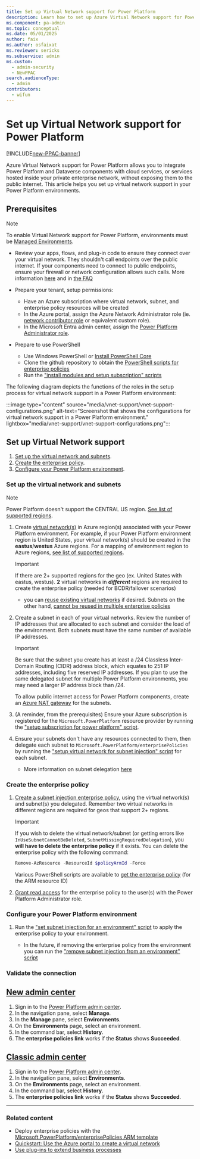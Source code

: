 ```yaml
---
title: Set up Virtual Network support for Power Platform
description: Learn how to set up Azure Virtual Network support for Power Platform.
ms.component: pa-admin
ms.topic: conceptual
ms.date: 05/01/2025
author: faix 
ms.author: osfaixat 
ms.reviewer: sericks
ms.subservice: admin
ms.custom: 
  - admin-security
  - NewPPAC
search.audienceType: 
  - admin
contributors:
  - wifun
---
```

 
# Set up Virtual Network support for Power Platform

[!INCLUDE[new-PPAC-banner](~/includes/new-PPAC-banner.md)]

Azure Virtual Network support for Power Platform allows you to integrate Power Platform and Dataverse components with cloud services, or services hosted inside your private enterprise network, without exposing them to the public internet. This article helps you set up virtual network support in your Power Platform environments.

## Prerequisites

> [!NOTE]
> To enable Virtual Network support for Power Platform, environments must be [Managed Environments](managed-environment-overview.md).

- Review your apps, flows, and plug-in code to ensure they connect over your virtual network. They shouldn't call endpoints over the public internet. If your components need to connect to public endpoints, ensure your firewall or network configuration allows such calls. More information [here](./vnet-support-overview.md#considerations-to-enable-virtual-network-support-for-power-platform-environment) and in [the FAQ](./vnet-support-overview.md#can-i-make-internet-bound-calls-from-plug-ins-or-connectors-after-my-environment-is-subnet-delegated)

- Prepare your tenant, setup permissions:
  - Have an Azure subscription where virtual network, subnet, and enterprise policy resources will be created
  - In the Azure portal, assign the Azure Network Administrator role (ie. [network contributor role](/azure/role-based-access-control/built-in-roles#network-contributor) or equivalent custom role).
  - In the Microsoft Entra admin center, assign the [Power Platform Administrator role](/entra/identity/role-based-access-control/permissions-reference#power-platform-administrator).

- Prepare to use PowerShell
  - Use Windows PowerShell or [Install PowerShell Core](/powershell/scripting/install/installing-powershell)
  - Clone the github repository to obtain the [PowerShell scripts for enterprise policies](https://github.com/microsoft/PowerApps-Samples/tree/master/powershell/enterprisePolicies)
  - Run the ["install modules and setup subscription" scripts](https://github.com/microsoft/PowerApps-Samples/blob/master/powershell/enterprisePolicies/README.md#how-to-run-setup-scripts)

The following diagram depicts the functions of the roles in the setup process for virtual network support in a Power Platform environment:

:::image type="content" source="media/vnet-support/vnet-support-configurations.png" alt-text="Screenshot that shows the configurations for virtual network support in a Power Platform environment." lightbox="media/vnet-support/vnet-support-configurations.png":::

## Set up Virtual Network support

1. [Set up the virtual network and subnets](#set-up-the-virtual-network-and-subnets).
1. [Create the enterprise policy](#create-the-enterprise-policy).
1. [Configure your Power Platform environment](#configure-your-power-platform-environment).

### Set up the virtual network and subnets

> [!NOTE]
> Power Platform doesn't support the CENTRAL US region. [See list of supported regions](./vnet-support-overview.md#supported-regions).

1. Create [virtual network(s)](/azure/virtual-network/virtual-networks-overview) in Azure region(s) associated with your Power Platform environment. For example, if your Power Platform environment region is United States, your virtual network(s) should be created in the **eastus**/**westus** Azure regions. For a mapping of environment region to Azure regions, [see list of supported regions](./vnet-support-overview.md#supported-regions).

    > [!IMPORTANT]
    > If there are 2+ supported regions for the geo (ex. United States with eastus, westus). **2** virtual networks in ***different*** regions are required to create the enterprise policy (needed for BCDR/failover scenarios)
    * you can [reuse existing virtual networks](./vnet-support-overview.md#can-i-use-an-existing-virtual-network-for-power-platform) if desired. Subnets on the other hand, [cannot be reused in multiple enterprise policies](./vnet-support-overview.md#can-i-reuse-the-same-delegated-subnet-in-multiple-enterprise-policies) 

1. Create a subnet in each of your virtual networks. Review the number of IP addresses that are allocated to each subnet and consider the load of the environment. Both subnets must have the same number of available IP addresses.

    > [!IMPORTANT]
    > Be sure that the subnet you create has at least a /24 Classless Inter-Domain Routing (CIDR) address block, which equates to 251 IP addresses, including five reserved IP addresses. If you plan to use the same delegated subnet for multiple Power Platform environments, you may need a larger IP address block than /24.

    To allow public internet access for Power Platform components, create an [Azure NAT gateway](/azure/nat-gateway/nat-overview) for the subnets.

1. (A reminder, from the prerequisites) Ensure your Azure subscription is registered for the `Microsoft.PowerPlatform` resource provider by running the ["setup subscription for power platform" script](https://github.com/microsoft/PowerApps-Samples/tree/master/powershell/enterprisePolicies#how-to-run-setup-scripts).

1. Ensure your subnets don't have any resources connected to them, then delegate each subnet to `Microsoft.PowerPlatform/enterprisePolicies` by running the ["setup virtual network for subnet injection" script](https://github.com/microsoft/PowerApps-Samples/tree/master/powershell/enterprisePolicies#1-setup-virtual-network-for-subnet-injection) for each subnet.
    * More information on subnet delegation [here](/azure/virtual-network/manage-subnet-delegation?tabs=manage-subnet-delegation-portal)

### Create the enterprise policy

1. [Create a subnet injection enterprise policy](https://github.com/microsoft/PowerApps-Samples/tree/master/powershell/enterprisePolicies#2-create-subnet-injection-enterprise-policy), using the virtual network(s) and subnet(s) you delegated. Remember two virtual networks in different regions are required for geos that support 2+ regions.
    > [!IMPORTANT]
    > If you wish to delete the virtual network/subnet (or getting errors like `InUseSubnetCannotBeDeleted`, `SubnetMissingRequiredDelegation`), you **will have to delete the enterprise policy** if it exists. You can delete the enterprise policy with the following command:
    > ```powershell
    > Remove-AzResource -ResourceId $policyArmId -Force
    > ```
    > Various PowerShell scripts are available to [get the enterprise policy](https://github.com/microsoft/PowerApps-Samples/blob/master/powershell/enterprisePolicies/README.md#4-get-subnet-injection-enterprise-policies-in-subscription) (for the ARM resource ID)

1. [Grant read access](customer-managed-key.md#grant-the-power-platform-admin-privilege-to-read-enterprise-policy) for the enterprise policy to the user(s) with the Power Platform Administrator role.

### Configure your Power Platform environment

1. Run the ["set subnet injection for an environment" script](https://github.com/microsoft/PowerApps-Samples/tree/master/powershell/enterprisePolicies#7-set-subnet-injection-for-an-environment) to apply the enterprise policy to your environment.

    * In the future, if removing the enterprise policy from the environment you can run the ["remove subnet injection from an environment" script](https://github.com/microsoft/PowerApps-Samples/blob/master/powershell/enterprisePolicies/README.md#9-remove-subnet-injection-from-an-environment)

### Validate the connection

## [New admin center](#tab/new)

1. Sign in to the [Power Platform admin center](https://admin.powerplatform.microsoft.com/).
1. In the navigation pane, select **Manage**.
1. In the **Manage** pane, select **Environments**.
1. On the **Environments** page, select an environment.
1. In the command bar, select **History**.
1. The **enterprise policies link** works if the **Status** shows **Succeeded**.

## [Classic admin center](#tab/classic)

1. Sign in to the [Power Platform admin center](https://admin.powerplatform.microsoft.com/).
1. In the navigation pane, select **Environments**.
1. On the **Environments** page, select an environment.
1. In the command bar, select **History**.
1. The **enterprise policies link** works if the **Status** shows **Succeeded**.

---

### Related content

- Deploy enterprise policies with the [Microsoft.PowerPlatform/enterprisePolicies ARM template](/azure/templates/microsoft.powerplatform/enterprisepolicies?pivots=deployment-language-arm-template)
- [Quickstart: Use the Azure portal to create a virtual network](/azure/virtual-network/quick-create-portal)
- [Use plug-ins to extend business processes](/power-apps/developer/data-platform/plug-ins)
